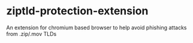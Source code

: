 # ziptld-protection-extension
An extension for chromium based browser to help avoid phishing attacks from .zip/.mov TLDs
